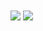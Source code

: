 


<a >
  <img align="center" src="https://github-readme-stats.vercel.app/api/pin/?username=GiorgosL&repo=github-readme-stats" />
</a>
<a >
  <img align="center" src="https://github-readme-stats.vercel.app/api/top-langs/?username=GiorgosL&theme=radical)](https://github.com/GiorgosL/github-readme-stats" />
</a>
